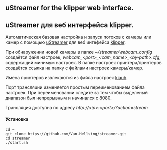 ## uStreamer for the klipper web interface.

## uStreamer для веб интерфейса klipper.

Автоматическая базовая настройка и запуск потоков с камеры или камер с помощью [uStreamer](https://github.com/pikvm/ustreamer) для веб интефейса [klipper](https://github.com/Klipper3d/klipper).

При обнаружении новой камеры в папке *~/streamer/webcam\_config* создаётся файл настроек, *webcam\_\<port\>\_\<cam_name\>\_\<by-path\>.cfg*, содержащий минимум настроек.
В папке настроек принтера/принтеров создаётся ссылка на папку с файлами настроек камеры/камер.

Имена принтеров извлекаются из файла настроек [kiauh](https://github.com/th33xitus/kiauh).

Порт трансляции изменяется простым переименованием файла настроек. При переименовании следите за тем чтобы выделеный диапазон был непрерывным и начинался с 8080.

Трансляция доступна по адресу *http://\<ip\>:\<port\>/?action=stream* 

#### Установка

```
cd ~
git clone https://github.com/Van-Hellsing/streamer.git
cd streamer
./start.sh
```
